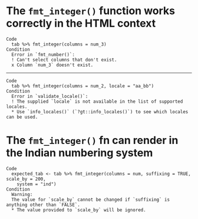 # The `fmt_integer()` function works correctly in the HTML context

    Code
      tab %>% fmt_integer(columns = num_3)
    Condition
      Error in `fmt_number()`:
      ! Can't select columns that don't exist.
      x Column `num_3` doesn't exist.

---

    Code
      tab %>% fmt_integer(columns = num_2, locale = "aa_bb")
    Condition
      Error in `validate_locale()`:
      ! The supplied `locale` is not available in the list of supported locales.
      * Use `info_locales()` (`?gt::info_locales()`) to see which locales can be used.

# The `fmt_integer()` fn can render in the Indian numbering system

    Code
      expected_tab <- tab %>% fmt_integer(columns = num, suffixing = TRUE, scale_by = 200,
        system = "ind")
    Condition
      Warning:
      The value for `scale_by` cannot be changed if `suffixing` is anything other than `FALSE`.
      * The value provided to `scale_by` will be ignored.

